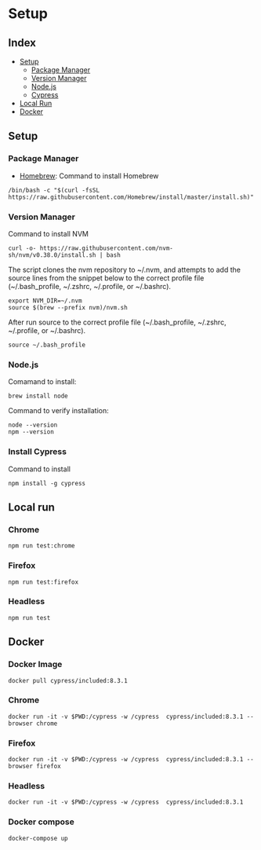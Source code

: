 # Setup

## Index
- [Setup](#setup)
    * [Package Manager](#package-manager)
    * [Version Manager](#version-manager)
    * [Node.js](#node.js)
    * [Cypress](#install-cypress)
- [Local Run](#local-run)
- [Docker](#docker)


        
## Setup
### Package Manager
* [Homebrew](https://brew.sh/index_pt-br): Command to install Homebrew
```shell script
/bin/bash -c "$(curl -fsSL https://raw.githubusercontent.com/Homebrew/install/master/install.sh)"
```
### Version Manager
Command to install NVM
```shell script
curl -o- https://raw.githubusercontent.com/nvm-sh/nvm/v0.38.0/install.sh | bash
```
The script clones the nvm repository to ~/.nvm, and attempts to add the source lines from the snippet below to the correct profile file (~/.bash_profile, ~/.zshrc, ~/.profile, or ~/.bashrc).

```text
export NVM_DIR=~/.nvm
source $(brew --prefix nvm)/nvm.sh
```
After run source to the correct profile file (~/.bash_profile, ~/.zshrc, ~/.profile, or ~/.bashrc).

```
source ~/.bash_profile
```
### Node.js
Comamand to install:
```shell script
brew install node
```
Command to verify installation:
```shell script
node --version
npm --version
```

### Install Cypress
Command to install

```shell script
npm install -g cypress
```

## Local run
### Chrome
```shell script
npm run test:chrome
```
### Firefox
```shell script
npm run test:firefox
```
### Headless
```shell script
npm run test
``` 
## Docker
### Docker Image
```shell script
docker pull cypress/included:8.3.1  
```
### Chrome
```shell script
docker run -it -v $PWD:/cypress -w /cypress  cypress/included:8.3.1 --browser chrome
```
### Firefox
```shell script
docker run -it -v $PWD:/cypress -w /cypress  cypress/included:8.3.1 --browser firefox
```
### Headless
```shell script
docker run -it -v $PWD:/cypress -w /cypress  cypress/included:8.3.1 
```
### Docker compose
```shell script
docker-compose up
``` 

